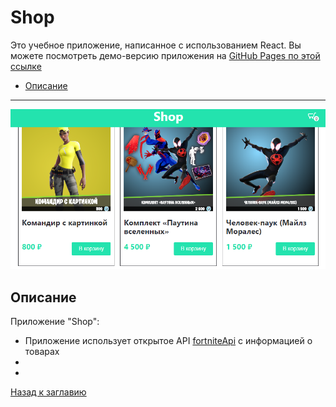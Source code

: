 # <a name='nav'>Shop</a>

Это учебное приложение, написанное с использованием React. Вы можете посмотреть демо-версию приложения на [GitHub Pages по этой ссылке](https://voverg.github.io/react-shop 'Посмотреть демо-версию')

- [Описание](#description)

---

![image](public/react-shop.png)

## <a name='description'>Описание</a>
Приложение "Shop":
- Приложение использует открытое API [fortniteApi](https://fortniteapi.io/) с информацией о товарах
- 
- 

[Назад к заглавию](#nav)

